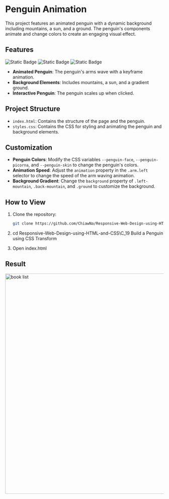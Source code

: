 # Penguin Animation

This project features an animated penguin with a dynamic background including mountains, a sun, and a ground. The penguin's components animate and change colors to create an engaging visual effect.

## Features
![Static Badge](https://img.shields.io/badge/freecodecamp-0A0A23?style=for-the-badge&logo=freecodecamp&logoColor=white)
![Static Badge](https://img.shields.io/badge/HTML5-%23E34F26?style=for-the-badge&logo=HTML5&logoColor=white)
![Static Badge](https://img.shields.io/badge/CSS3-1572B6?style=for-the-badge&logo=CSS3&logoColor=white)


- **Animated Penguin**: The penguin's arms wave with a keyframe animation.
- **Background Elements**: Includes mountains, a sun, and a gradient ground.
- **Interactive Penguin**: The penguin scales up when clicked.

## Project Structure

- `index.html`: Contains the structure of the page and the penguin.
- `styles.css`: Contains the CSS for styling and animating the penguin and background elements.

## Customization

- **Penguin Colors**: Modify the CSS variables `--penguin-face`, `--penguin-picorna`, and `--penguin-skin` to change the penguin's colors.
- **Animation Speed**: Adjust the `animation` property in the `.arm.left` selector to change the speed of the arm waving animation.
- **Background Gradient**: Change the `background` property of `.left-mountain`, `.back-mountain`, and `.ground` to customize the background.

## How to View

1. Clone the repository:
   ```bash
   git clone https://github.com/ChiawNa/Responsive-Web-Design-using-HTML-and-CSS.git

2. cd Responsive-Web-Design-using-HTML-and-CSS\C_19 Build a Penguin using CSS Transform
   
3. Open index.html

## Result
<div align="left">
  <img src="https://github.com/user-attachments/assets/03b15183-9efc-40b3-91a0-78b896569ca7" alt="book list" width="700" />
</div>
